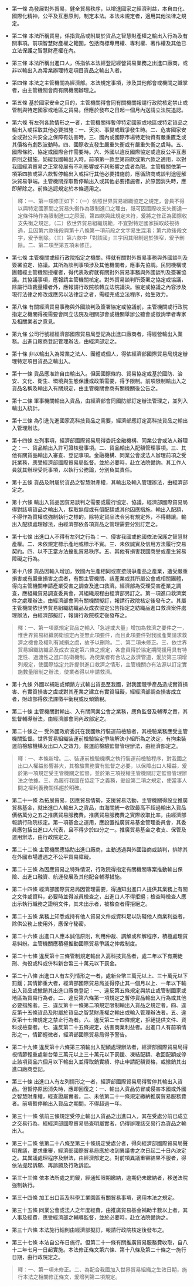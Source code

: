 * 第一條 為發展對外貿易，健全貿易秩序，以增進國家之經濟利益，本自由化、國際化精神，公平及互惠原則，制定本法。本法未規定者，適用其他法律之規定。

* 第二條 本法所稱貿易，係指貨品或附屬於貨品之智慧財產權之輸出入行為及有關事項。前項智慧財產權之範圍，包括商標專用權、專利權、著作權及其他已立法保護之智慧財產權在內。

* 第三條 本法所稱出進口人，係指依本法經登記經營貿易業務之出進口廠商，或非以輸出入為常業辦理特定項目貨品之輸出入者。

* 第四條 本法之主管機關為經濟部。本法規定事項，涉及其他部會或機關之職掌者，由主管機關會商有關機關辦理之。

* 第五條 基於國家安全之目的，主管機關得會同有關機關報請行政院核定禁止或管制與特定國家或地區之貿易。但應於發布之日起一個月內送請立法院追認。

* 第六條 有左列各款情形之一者，主管機關得暫停特定國家或地區或特定貨品之輸出入或採取其他必要措施：一、天災、事變或戰爭發生時。二、危害國家安全或對公共安全之保障有妨害時。三、國內或國際市場特定物資有嚴重匱乏或其價格有劇烈波動時。四、國際收支發生嚴重失衡或有嚴重失衡之虞時。五、國際條約、協定或國際合作需要時。六、外國以違反國際協定或違反公平互惠原則之措施，妨礙我國輸出入時。前項第一款至第四款或第六款之適用，以對我國經濟貿易之正常發展有不利影響或不利影響之虞者為限。主管機關依第一項第四款或第六款暫停輸出入或採行其他必要措施前，應循諮商或談判途徑解決貿易爭端。主管機關採取暫停輸出入或其他必要措施者，於原因消失時，應即解除之。前條追認規定於本條適用之。

> 釋：一、第一項修正如下：（一）依照世界貿易組織協定之規定，會員不得以與特定國家間之貿易失衡作為限制進口之理由，祇可因國際收支失衡達一定條件時作為限制進口之原因，第四款與此規定未符，爰將之修正為國際收支失衡之規定。（二）依世界貿易組織規範，不宜對特定國家採取歧視待遇，且因第六款後段與第十八條第一項前段之文字易生混淆；第六款後段文字，爰予刪除。（三）第六款中「對該國」三字因其限制過於狹窄，爰予刪除。二、第二項至第五項未修正。

* 第七條 主管機關或經行政院指定之機關，得就有關對外貿易事務與外國談判及簽署協定、協議。其所為談判事項涉及其他機關者，應事先協調。民間機構或團體經主管機關授權者，得代表政府就有關對外貿易事務與外國談判及簽署協議。其協議事項，應報請主管機關核定。對外貿易談判所簽署之協定或協議，除屬行政裁量權者外，應報請行政院核轉立法院議決。協定或協議之內容涉及現行法律之修改或應另以法律定之者，需經完成立法程序，始生效力。

* 第八條 有關經濟貿易事務與外國談判及簽署協定或協議前，主管機關或行政院指定之機關得視需要會同立法院及相關部會或機關舉辦公聽會或徵詢學者專家及相關業者之意見。

* 第九條 公司行號經經濟部國際貿易局登記為出進口廠商者，得經營輸出入業務。出進口廠商登記管理辦法，由經濟部定之。

* 第十條 非以輸出入為常業之法人、團體或個人，得依經濟部國際貿易局規定辦理特定項目貨品之輸出入。

* 第十一條 貨品應准許自由輸出入。但因國際條約、貿易協定或基於國防、治安、文化、衛生、環境與生態保護或政策需要，得予限制。前項限制輸出入之貨品名稱及輸出入有關規定，由主管機關會商有關機關後公告之。

* 第十二條 軍事機關輸出入貨品，由經濟部會同國防部訂定辦法管理之，並列入輸出入統計。

* 第十三條 為引進先進國家高科技貨品之需要，經濟部應訂定高科技貨品之輸出入管理辦法。

* 第十四條 左列事項，經濟部國際貿易局得委託金融機構、同業公會或法人辦理之：一、貨品輸出入許可證核發事項。二、貨品輸出入配額管理事項。三、其他有關貨品輸出入審查、登記事項。金融機構、同業公會或法人辦理前項之受託業務，應受經濟部國際貿易局監督。並於必要時，赴立法院備詢。其工作人員就其辦理受託事項，以執行公務論，分別負其責任。

* 第十五條 貨品及附屬於貨品之智慧財產權，其輸出及輸入管理辦法，由經濟部定之。

* 第十六條 輸出入貨品因貿易談判之需要或履行協定、協議，經濟部國際貿易局得對該項貨品之輸出入，採取無償或有償配額或其他因應措施。輸出入配額，不得作為質權或強制執行之標的。除特定貨品法令另有規定外，不得轉讓。輸出入配額處理辦法，由經濟部依各項貨品之管理需要分別訂定之。

* 第十七條 出進口人不得有左列之行為：一、侵害我國或他國依法保護之智慧財產權。二、未依規定標示產地或標示不實。三、未依誠實及信用方法履行交易契約。四、以不正當方法擾亂貿易秩序。五、其他有損害我國商譽或產生貿易障礙之行為。

* 第十八條 貨品因輸入增加，致國內生產相同或直接競爭產品之產業，遭受嚴重損害或有嚴重損害之虞者，有關主管機關、該產業或其所屬公會或相關團體，得向主管機關申請產業受害之調查及進口救濟。經濟部為受理受害產業之調查，應組織貿易調查委員會，其組織規程由經濟部另訂之。第一項進口救濟案件之處理辦法，由經濟部會同有關機關擬訂，報請行政院核定後發布之。其屬主管機關依世界貿易組織紡織品及成衣協定公告指定之紡織品進口救濟案件處理辦法，由經濟部擬訂，報請行政院核定後發布之。

> 釋：一、第一項原規定貨品之輸入「急遽或大量」增加為救濟之要件之一，惟世界貿易組織防衛協定內並無此項要件，而且此項要件對我國產業請求救濟之機會及權利有減損之虞，故予以刪除。二、第二項未修正。三、依世界貿易組織紡織品及成衣協定第六條之規定，各會員得於協定期間援用具有特定性、過渡性之進口防衛機制。為使業者有合法之救濟管道，爰於第三項增列規定，使國際協定允許提供進口救濟之情形，主管機關亦有法源以訂定實施數量限制之辦法，使業者得以申請救濟。

* 第十九條 外國以補貼或傾銷方式輸出貨品至我國，對我國競爭產品造成實質損害、有實質損害之虞或對其產業之建立有實質阻礙，經經濟部調查損害成立者，財政部得依法課徵平衡稅或反傾銷稅。

* 第二十條 主管機關對輸出、入有關同業公會之業務，應負監督及輔導之責，其監督輔導辦法，由經濟部會同內政部定之。

* 第二十條之一 受外國政府委託在我國執行裝運前檢驗者，其檢驗業務應受主管機關監督。世界貿易組織裝運前檢驗協定爭端解決小組所為之決定，有拘束裝運前檢驗機構及出口人之效力。裝運前檢驗監督管理辦法，由經濟部定之。

> 釋：一、本條新增。二、裝運前檢驗機構之執行裝運前檢驗程序，對我國之出口人權益影響甚大，其檢驗業務實有監督之必要，以保障出口人權益，爰於第一項規定受主管機關之監督，並於第三項授權主管機關訂定監督管理辦法之依據。三、為履行我國在協定下之義務，爰設第二項之規定，使當事人間之權利義務關係趨於明確。

* 第二十一條 為拓展貿易，因應貿易情勢，支援貿易活動，主管機關得設立推廣貿易基金，就出進口人輸出入之貨品，由海關統一收取最高不超過輸出入貨品價格萬分之五之推廣貿易服務費。推廣貿易服務費之實際收取比率，由經濟部報請行政院核定。第一項基金之運用，應設置推廣貿易基金管理委員會，其委員應包括出進口人代表，且不得少於四分之一。推廣貿易基金之收支、保管及運用辦法，由行政院定之。

* 第二十二條 主管機關應協助出進口廠商，主動透過與外國諮商或談判，排除其在外國市場遭遇之不公平貿易障礙。

* 第二十三條 為因應貿易之特殊情況，行政院得指定有關機關專案推動輸出保險、出進口融資、航運發展及其他配合輔導措施。

* 第二十四條 經濟部國際貿易局因管理需要，得通知出進口人提供其業務上有關之文件或資料，必要時並得派員檢查之，出進口人不得拒絕；檢查時檢查人應出示執行職務之證明文件，其未出示者，被檢查者得拒絕之。

* 第二十五條 業務上知悉或持有他人貿易文件或資料足以防礙他人商業利益者，除供公務上使用外，應保守秘密。

* 第二十六條 出進口人應本誠信原則，利用仲裁、調解或和解程序，積極處理貿易糾紛。主管機關應積極推動國際貿易爭議之仲裁制度。

* 第二十七條 違反第十三條管制規定輸出入高科技貨品者，處二年以下有期徒刑、拘役或科或併科新台幣三十萬元以下罰金。

* 第二十八條 出進口人有左列情形之一者，處新台幣三萬元以上、三十萬元以下罰鍰；其情節重大者，經濟部國際貿易局並得停止其一個月以上、一年以下輸出入貨品或撤銷其出進口廠商登記：一、違反第五條規定與禁止或管制國家或地區為貿易行為者。二、違反第六條第一項規定之暫停貨品輸出入行為或其他必要措施者。三、違反第十一條第二項規定限制輸出入貨品之規定者。四、違反第十五條貨品及附屬於貨品之智慧財產權之輸出或輸入管理辦法者。五、違反第十七條規定之禁止行為者。六、違反第二十四條規定，拒絕提供文件、資料或檢查者。七、違反第二十五條規定，妨害商業利益者。出進口人有前項情形之一，情節輕微者，經濟部國際貿易局得予警告。

* 第二十九條 違反第十六條第三項輸出入配額處理辦法者，經濟部國際貿易局得視情節輕重處新台幣三萬元以上三十萬元以下罰鍰、凍結配額、收回配額或停止該項貨品六個月以下輸出入並得取銷實績、停止申請配額資格，或撤銷其出進口廠商登記。

* 第三十條 出進口人有左列情形之一者，經濟部國際貿易局得暫停其輸出入貨品。但暫停原因消失時，應即回復之：一、輸出入貨品仿冒或侵害本國或外國之智慧財產權，經查證屬實者。二、未依第二十一條規定繳納推廣貿易服務費者。前項暫停輸出入貨品之期間，不得超過一年。

* 第三十一條 依前三條規定受停止輸出入貨品之出進口人，其在受處分前已成立之交易行為，經經濟部國際貿易局查明屬實者，仍得辦理該交易行為貨品之輸出入。

* 第三十二條 依第二十八條至第三十條規定受處分者，得向經濟部國際貿易局聲明異議，要求重審，經濟部國際貿易局應於收到異議書之次日起二十日內決定之。其異議處理程序及辦法，由經濟部定之。對前項異議重審結果不服者，得依法提起訴願、再訴願及行政訴訟。

* 第三十三條 依本法所處之罰鍰，經通知限期繳納，逾期仍未繳納者，移送法院強制執行。

* 第三十四條 加工出口區及科學工業園區有關貿易事項，適用本法之規定。

* 第三十五條 同業公會或法人之年度經費，由推廣貿易基金補助半數以上者，其人事及經費，應受經濟部之輔導監督，並於必要時，赴立法院備詢之。

* 第三十六條 本法施行細則由經濟部擬訂，報請行政院核定後發布之。

* 第三十七條 本法自公布日施行。但第二十一條有關推廣貿易服務費收取，自八十二年七月一日起實施。本法修正條文第六條、第十八條及第二十條之一施行日期，由行政院定之。

> 釋：一、第一項未修正。二、為配合我國加入世界貿易組織之生效日期，施行本法之相關修正條文，爰增列第二項規定。

